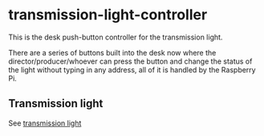 # transmission-light-controller
This is the desk push-button controller for the transmission light.

There are a series of buttons built into the desk now where the director/producer/whoever can press the button and change the status of the light without typing in any address, all of it is handled by the Raspberry Pi.

## Transmission light

See [transmission light]()
